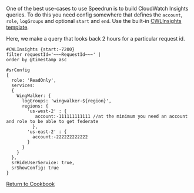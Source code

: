 One of the best use-cases to use Speedrun is to build CloudWatch Insights queries.  To do this you need config somewhere that defines the `account`, `role`, `logGroups` and optional `start` and `end`.  Use the built-in [CWLInsights template](https://github.com/No-Backspace-Crew/Speedrun/wiki/Templates#cwlinsights).

Here, we make a query that looks back 2 hours for a particular request id.

```
#CWLInsights {start:-7200}
filter requestId='~~~RequestId~~~' |
order by @timestamp asc
```

```
#srConfig
{
  role: 'ReadOnly',
  services:
  {
    WingWalker: {
      logGroups: 'wingwalker-${region}',
      regions: {
        'us-west-2' : {
           account:-111111111111 //at the minimum you need an account and role to be able to get federate
          },
        'us-east-2' : {
          account:-222222222222
        }
      }
    }
  },
  srHideUserService: true,
  srShowConfig: true
}
```

[Return to Cookbook](https://github.com/No-Backspace-Crew/Speedrun/wiki/Cookbook)
